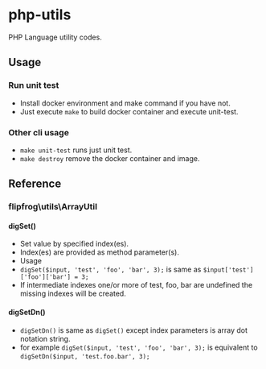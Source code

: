 # php-utils
PHP Language utility codes.

## Usage
### Run unit test
- Install docker environment and make command if you have not.
- Just execute `make` to build docker container and execute unit-test.

### Other cli usage
- `make unit-test` runs just unit test.
- `make destroy` remove the docker container and image.

## Reference
### flipfrog\utils\ArrayUtil
#### digSet()
- Set value by specified index(es).
- Index(es) are provided as method parameter(s).
- Usage
- `digSet($input, 'test', 'foo', 'bar', 3);` is same as `$input['test']['foo']['bar'] = 3;`
- If intermediate indexes one/or more of test, foo, bar are undefined the missing indexes will be created.
#### digSetDn()
- `digSetDn()` is same as `digSet()` except index parameters is array dot notation string.
- for example `digSet($input, 'test', 'foo', 'bar', 3);` is equivalent to `digSetDn($input, 'test.foo.bar', 3);`
